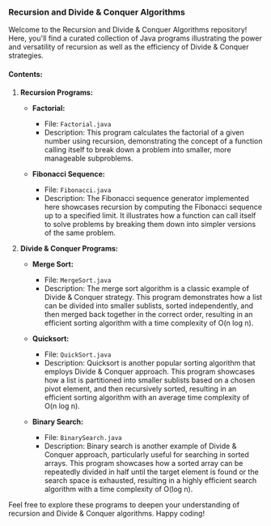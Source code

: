 ### Recursion and Divide & Conquer Algorithms

Welcome to the Recursion and Divide & Conquer Algorithms repository! Here, you'll find a curated collection of Java programs illustrating the power and versatility of recursion as well as the efficiency of Divide & Conquer strategies.

#### Contents:

1. **Recursion Programs:**

   - **Factorial:** 
     - File: `Factorial.java`
     - Description: This program calculates the factorial of a given number using recursion, demonstrating the concept of a function calling itself to break down a problem into smaller, more manageable subproblems.
   
   - **Fibonacci Sequence:** 
     - File: `Fibonacci.java`
     - Description: The Fibonacci sequence generator implemented here showcases recursion by computing the Fibonacci sequence up to a specified limit. It illustrates how a function can call itself to solve problems by breaking them down into simpler versions of the same problem.

2. **Divide & Conquer Programs:**

   - **Merge Sort:** 
     - File: `MergeSort.java`
     - Description: The merge sort algorithm is a classic example of Divide & Conquer strategy. This program demonstrates how a list can be divided into smaller sublists, sorted independently, and then merged back together in the correct order, resulting in an efficient sorting algorithm with a time complexity of O(n log n).
   
   - **Quicksort:** 
     - File: `QuickSort.java`
     - Description: Quicksort is another popular sorting algorithm that employs Divide & Conquer approach. This program showcases how a list is partitioned into smaller sublists based on a chosen pivot element, and then recursively sorted, resulting in an efficient sorting algorithm with an average time complexity of O(n log n).
   
   - **Binary Search:** 
     - File: `BinarySearch.java`
     - Description: Binary search is another example of Divide & Conquer approach, particularly useful for searching in sorted arrays. This program showcases how a sorted array can be repeatedly divided in half until the target element is found or the search space is exhausted, resulting in a highly efficient search algorithm with a time complexity of O(log n).

Feel free to explore these programs to deepen your understanding of recursion and Divide & Conquer algorithms. Happy coding!
